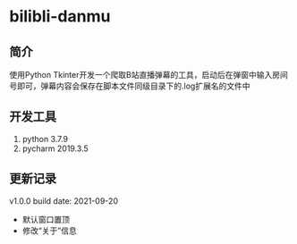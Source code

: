 # bilibli-danmu

## 简介

使用Python Tkinter开发一个爬取B站直播弹幕的工具，启动后在弹窗中输入房间号即可，弹幕内容会保存在脚本文件同级目录下的.log扩展名的文件中

## 开发工具

1. python 3.7.9
2. pycharm 2019.3.5

## 更新记录

v1.0.0 build date: 2021-09-20

- 默认窗口置顶
- 修改“关于”信息
